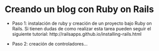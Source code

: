 # Creando un blog con Ruby on Rails

<ul>
    <li>
        <p>Paso 1: instalación de ruby y creación de un proyecto bajo Ruby on Rails. Si tienen dudas de como realizar
        esta tarea pueden seguir el siguiente tutorial: http://railsapps.github.io/installing-rails.html</p>
    </li>
    <li>
        <p>Paso 2: creación de controladores...</p> 
    </li>
</ul>